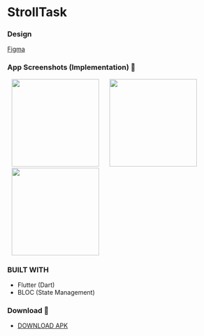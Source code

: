 # StrollTask

### Design
<a href="https://www.figma.com/design/Hn10C6kYVAOKu9noB2bFOM/Front-End-Interview-Task?node-id=1-975&t=g9xex9Kx0WKQlt6I-0" target="_blank">Figma</a>

### App Screenshots (Implementation) 🌈

<p>
    <img src="https://github.com/user-attachments/assets/5983b2b5-bc32-4664-8454-d72dae2dc9dc" width="200px" hspace="10"/>
    <img src="https://github.com/user-attachments/assets/f8f97495-f8d1-4b97-8173-dc5140ed6608" width="200px" hspace="10"/>
    <img src="https://github.com/user-attachments/assets/a00d095b-686a-4c17-8758-384ad45c9468" width="200px" hspace="10"/>
</p>

### BUILT WITH
* Flutter (Dart)
* BLOC (State Management)

### Download 📱

- [DOWNLOAD APK](https://github.com/ibrajix/stroll_task/releases/download/v1.0/app-release.apk/)
